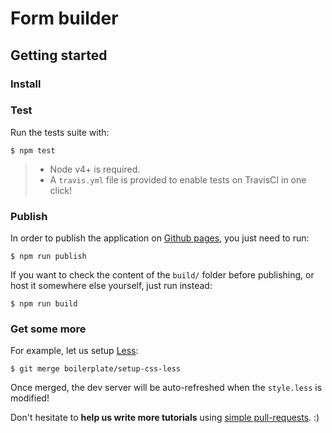 # Form builder


## Getting started

### Install

### Test

Run the tests suite with:

    $ npm test

> * Node v4+ is required.
> * A `travis.yml` file is provided to enable tests on TravisCI in one click!


### Publish

In order to publish the application on [Github pages](https://pages.github.com/),
you just need to run:

    $ npm run publish

If you want to check the content of the `build/` folder before publishing, or
host it somewhere else yourself, just run instead:

    $ npm run build


### Get some more

For example, let us setup [Less](http://lesscss.org/):

    $ git merge boilerplate/setup-css-less

Once merged, the dev server will be auto-refreshed when the `style.less` is modified!

Don't hesitate to **help us write more tutorials** using [simple pull-requests](https://github.com/Kinto/kinto-react-boilerplate/labels/Tutorial). :)
